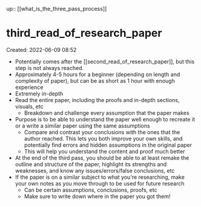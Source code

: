 up:: [[what_is_the_three_pass_process]]

# third_read_of_research_paper

Created: 2022-06-09 08:52

- Potentially comes after the [[second_read_of_research_paper]], but this step is not always reached.
- Approximately 4-5 hours for a beginner (depending on length and complexity of paper), but can be as short as 1 hour with enough experience
- Extremely in-depth
- Read the entire paper, including the proofs and in-depth sections, visuals, etc
	- Breakdown and challenge every assumption that the paper makes
- Purpose is to be able to understand the paper well enough to recreate it or a write a similar paper using the same assumptions
	- Compare and contrast your conclusions with the ones that the author reached. This lets you both improve your own skills, and potentially find errors and hidden assumptions in the original paper
	- This will help you understand the content and proof much better
- At the end of the third pass, you should be able to at least remake the outline and structure of the paper, highlight its strengths and weaknesses, and know any issues/errors/false conclusions, etc
- If the paper is on a similar subject to what you're researching, make your own notes as you move through to be used for future research
	- Can be certain assumptions, conclusions, proofs, etc
	- Make sure to write down where in the paper you got them!
